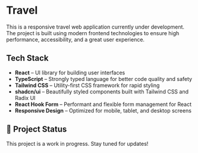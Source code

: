 # Travel

This is a responsive travel web application currently under development. The project is built using modern frontend technologies to ensure high performance, accessibility, and a great user experience.

## Tech Stack

- **React** – UI library for building user interfaces
- **TypeScript** – Strongly typed language for better code quality and safety
- **Tailwind CSS** – Utility-first CSS framework for rapid styling
- **shadcn/ui** – Beautifully styled components built with Tailwind CSS and Radix UI
- **React Hook Form** – Performant and flexible form management for React
- **Responsive Design** – Optimized for mobile, tablet, and desktop screens

## 📌 Project Status

This project is a work in progress. Stay tuned for updates!

